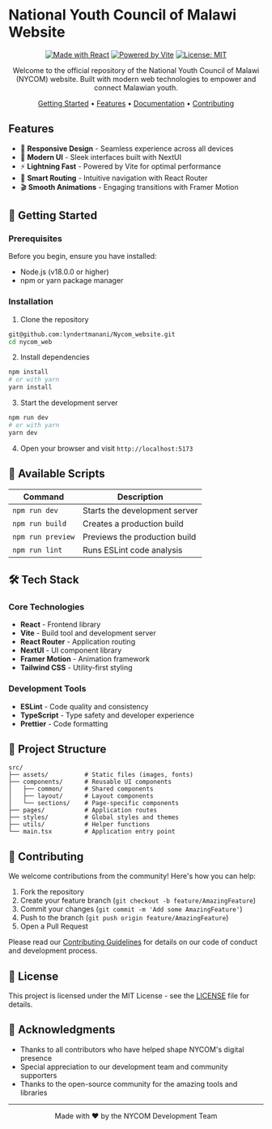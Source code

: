 # National Youth Council of Malawi Website 

<div align="center">

[![Made with React](https://img.shields.io/badge/Made%20with-React-61DAFB.svg)](https://reactjs.org/)
[![Powered by Vite](https://img.shields.io/badge/Powered%20by-Vite-646CFF.svg)](https://vitejs.dev/)
[![License: MIT](https://img.shields.io/badge/License-MIT-yellow.svg)](https://opensource.org/licenses/MIT)

Welcome to the official repository of the National Youth Council of Malawi (NYCOM) website. Built with modern web technologies to empower and connect Malawian youth.

[Getting Started](#getting-started) •
[Features](#features) •
[Documentation](#documentation) •
[Contributing](#contributing)

</div>

##  Features

- 📱 **Responsive Design** - Seamless experience across all devices
- 🎨 **Modern UI** - Sleek interfaces built with NextUI
- ⚡ **Lightning Fast** - Powered by Vite for optimal performance
- 🧭 **Smart Routing** - Intuitive navigation with React Router
- 🎬 **Smooth Animations** - Engaging transitions with Framer Motion

## 🚀 Getting Started

### Prerequisites

Before you begin, ensure you have installed:
- Node.js (v18.0.0 or higher)
- npm or yarn package manager

### Installation

1. Clone the repository
```bash
git@github.com:lyndertmanani/Nycom_website.git
cd nycom_web
```

2. Install dependencies
```bash
npm install
# or with yarn
yarn install
```

3. Start the development server
```bash
npm run dev
# or with yarn
yarn dev
```

4. Open your browser and visit `http://localhost:5173`

## 📜 Available Scripts

| Command | Description |
|---------|-------------|
| `npm run dev` | Starts the development server |
| `npm run build` | Creates a production build |
| `npm run preview` | Previews the production build |
| `npm run lint` | Runs ESLint code analysis |

## 🛠️ Tech Stack

### Core Technologies
- **React** - Frontend library
- **Vite** - Build tool and development server
- **React Router** - Application routing
- **NextUI** - UI component library
- **Framer Motion** - Animation framework
- **Tailwind CSS** - Utility-first styling

### Development Tools
- **ESLint** - Code quality and consistency
- **TypeScript** - Type safety and developer experience
- **Prettier** - Code formatting

## 📁 Project Structure

```
src/
├── assets/          # Static files (images, fonts)
├── components/      # Reusable UI components
│   ├── common/      # Shared components
│   ├── layout/      # Layout components
│   └── sections/    # Page-specific components
├── pages/           # Application routes
├── styles/          # Global styles and themes
├── utils/           # Helper functions
└── main.tsx         # Application entry point
```

## 🤝 Contributing

We welcome contributions from the community! Here's how you can help:

1. Fork the repository
2. Create your feature branch (`git checkout -b feature/AmazingFeature`)
3. Commit your changes (`git commit -m 'Add some AmazingFeature'`)
4. Push to the branch (`git push origin feature/AmazingFeature`)
5. Open a Pull Request

Please read our [Contributing Guidelines](CONTRIBUTING.md) for details on our code of conduct and development process.

## 📄 License

This project is licensed under the MIT License - see the [LICENSE](LICENSE) file for details.

## 🙏 Acknowledgments

- Thanks to all contributors who have helped shape NYCOM's digital presence
- Special appreciation to our development team and community supporters
- Thanks to the open-source community for the amazing tools and libraries

---

<div align="center">
Made with ❤️ by the NYCOM Development Team
</div>
